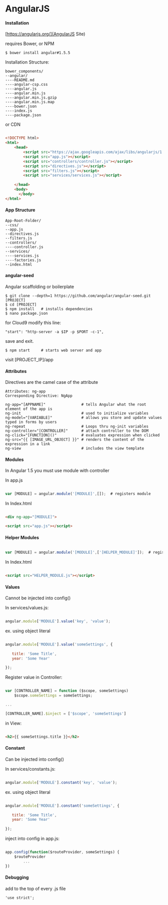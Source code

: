 AngularJS
==========

#### Installation

[https://angularjs.org/](AngularJS Site)

requires Bower, or NPM

    $ bower install angular#1.5.5
    
Installation Structure:

    bower_components/
    --angular/
    ----README.md  
    ----angular-csp.css
    ----angular.js 
    ----angular.min.js  
    ----angular.min.js.gzip  
    ----angular.min.js.map  
    ----bower.json  
    ----index.js  
    ----package.json
    

or CDN


```html

<!DOCTYPE html>
<html>
    <head>
        <script src="https://ajax.googleapis.com/ajax/libs/angularjs/1.5.6/angular.min.js"></script>
        <script src="app.js"></script>
        <script src="controllers/controller.js"></script>
        <script src="directives.js"></script>
        <script src="filters.js"></script>
        <script src="services/services.js"></script>
        
    </head>
    <body>
	  </body>
</html>

```


#### App Structure

    App-Root-Folder/
    --css/
    --app.js
    --directives.js
    --filters.js
    --controllers/
    ----controller.js
    --services/
    ----services.js
    ----factories.js
    --index.html
    
#### angular-seed

Angular scaffolding or boilerplate

    $ git clone --depth=1 https://github.com/angular/angular-seed.git [PROJECT]
    $ cd [PROJECT]
    $ npm install   # installs dependencies
    $ nano package.json
    
for Cloud9 modify this line:

    "start": "http-server -a $IP -p $PORT -c-1",

save and exit.

    $ npm start     # starts web server and app

visit [PROJECT_IP]/app


#### Attributes

Directives are the camel case of the attribute 

    Attributes: ng-app
    Corresponding Directive: NgApp

    ng-app="[APPNAME]"                # tells Angular what the root element of the app is
    ng-init                           # used to initialize variables
    ng-model="[VARIABLE]"             # allows you store and update values typed in forms by users
    ng-repeat                         # Loops thru ng-init variables
    ng-controller="[CONTROLLER]"      # attach controller to the DOM
    ng-click="[FUNCTION]()"           # evaluates expression when clicked
    ng-src="{{ [IMAGE_URL_OBJECT] }}" # renders the content of the expression in a link
    ng-view                           # includes the view template


#### Modules

In Angular 1.5 you must use module with controller

In app.js

```javascript

var [MODULE] = angular.module('[MODULE]',[]);  # registers module

```

In Index.html

```html

<div ng-app="[MODULE]">  

<script src="app.js"></script>  

```


#### Helper Modules


```javascript

var [MODULE] = angular.module('[MODULE]',['[HELPER_MODULE]']);  # registers helper module

```

In Index.html

```html

<script src="HELPER_MODULE.js"></script>  

```

#### Values

Cannot be injected into config()

In services/values.js:

```javascript

angular.module['MODULE'].value('key', 'value');

```

ex. using object literal

```javascript

angular.module['MODULE'].value('someSettings', {
    
   title: 'Some Title',
   year: 'Some Year'
    
});

```

Register value in Controller:

``` javascript

var [CONTROLLER_NAME] = function ($scope, someSettings)
    $scope.someSettings = someSettings;

...

[CONTROLLER_NAME].$inject = ['$scope', 'someSettings']


```


in View:


```html

<h2>{{ someSettings.title }}</h2>


```


#### Constant

Can be injected into config()

In services/constants.js:


```javascript

angular.module['MODULE'].constant('key', 'value');


```


ex. using object literal

```javascript

angular.module['MODULE'].constant('someSettings', {
    
   title: 'Some Title',
   year: 'Some Year'
    
});

```

inject into config in app.js:

```javascript

app.config(function($routeProvider, someSettings) {
    $routeProvider
        ...
})

```




#### Debugging


add to the top of every .js file

    'use strict';




